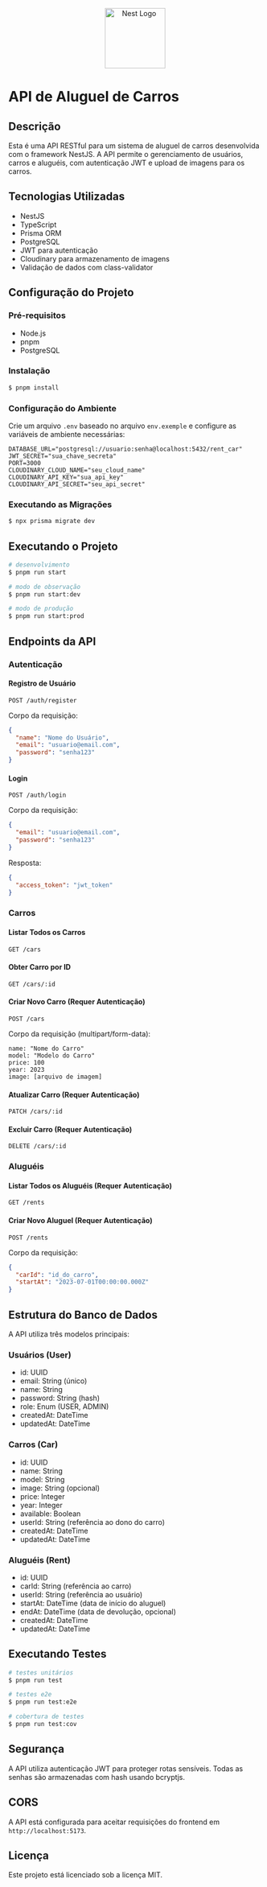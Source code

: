 <p align="center">
  <a href="http://nestjs.com/" target="blank"><img src="https://nestjs.com/img/logo-small.svg" width="120" alt="Nest Logo" /></a>
</p>

# API de Aluguel de Carros

## Descrição

Esta é uma API RESTful para um sistema de aluguel de carros desenvolvida com o framework NestJS. A API permite o gerenciamento de usuários, carros e aluguéis, com autenticação JWT e upload de imagens para os carros.

## Tecnologias Utilizadas

- NestJS
- TypeScript
- Prisma ORM
- PostgreSQL
- JWT para autenticação
- Cloudinary para armazenamento de imagens
- Validação de dados com class-validator

## Configuração do Projeto

### Pré-requisitos

- Node.js
- pnpm
- PostgreSQL

### Instalação

```bash
$ pnpm install
```

### Configuração do Ambiente

Crie um arquivo `.env` baseado no arquivo `env.exemple` e configure as variáveis de ambiente necessárias:

```
DATABASE_URL="postgresql://usuario:senha@localhost:5432/rent_car"
JWT_SECRET="sua_chave_secreta"
PORT=3000
CLOUDINARY_CLOUD_NAME="seu_cloud_name"
CLOUDINARY_API_KEY="sua_api_key"
CLOUDINARY_API_SECRET="seu_api_secret"
```

### Executando as Migrações

```bash
$ npx prisma migrate dev
```

## Executando o Projeto

```bash
# desenvolvimento
$ pnpm run start

# modo de observação
$ pnpm run start:dev

# modo de produção
$ pnpm run start:prod
```

## Endpoints da API

### Autenticação

#### Registro de Usuário

```
POST /auth/register
```

Corpo da requisição:
```json
{
  "name": "Nome do Usuário",
  "email": "usuario@email.com",
  "password": "senha123"
}
```

#### Login

```
POST /auth/login
```

Corpo da requisição:
```json
{
  "email": "usuario@email.com",
  "password": "senha123"
}
```

Resposta:
```json
{
  "access_token": "jwt_token"
}
```

### Carros

#### Listar Todos os Carros

```
GET /cars
```

#### Obter Carro por ID

```
GET /cars/:id
```

#### Criar Novo Carro (Requer Autenticação)

```
POST /cars
```

Corpo da requisição (multipart/form-data):
```
name: "Nome do Carro"
model: "Modelo do Carro"
price: 100
year: 2023
image: [arquivo de imagem]
```

#### Atualizar Carro (Requer Autenticação)

```
PATCH /cars/:id
```

#### Excluir Carro (Requer Autenticação)

```
DELETE /cars/:id
```

### Aluguéis

#### Listar Todos os Aluguéis (Requer Autenticação)

```
GET /rents
```

#### Criar Novo Aluguel (Requer Autenticação)

```
POST /rents
```

Corpo da requisição:
```json
{
  "carId": "id_do_carro",
  "startAt": "2023-07-01T00:00:00.000Z"
}
```

## Estrutura do Banco de Dados

A API utiliza três modelos principais:

### Usuários (User)
- id: UUID
- email: String (único)
- name: String
- password: String (hash)
- role: Enum (USER, ADMIN)
- createdAt: DateTime
- updatedAt: DateTime

### Carros (Car)
- id: UUID
- name: String
- model: String
- image: String (opcional)
- price: Integer
- year: Integer
- available: Boolean
- userId: String (referência ao dono do carro)
- createdAt: DateTime
- updatedAt: DateTime

### Aluguéis (Rent)
- id: UUID
- carId: String (referência ao carro)
- userId: String (referência ao usuário)
- startAt: DateTime (data de início do aluguel)
- endAt: DateTime (data de devolução, opcional)
- createdAt: DateTime
- updatedAt: DateTime

## Executando Testes

```bash
# testes unitários
$ pnpm run test

# testes e2e
$ pnpm run test:e2e

# cobertura de testes
$ pnpm run test:cov
```

## Segurança

A API utiliza autenticação JWT para proteger rotas sensíveis. Todas as senhas são armazenadas com hash usando bcryptjs.

## CORS

A API está configurada para aceitar requisições do frontend em `http://localhost:5173`.

## Licença

Este projeto está licenciado sob a licença MIT.
